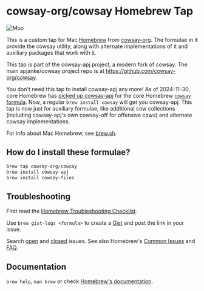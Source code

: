 # cowsay-org/cowsay Homebrew Tap

![Moo](simple_moo_terminal_screenshot.png)

This is a custom tap for Mac [Homebrew](https://brew.sh) from [cowsay-org](https://github.com/cowsay-org). The formulae in it provide the cowsay utility, along with alternate implementations of it and auxiliary packages that work with it.

This tap is part of the cowsay-apj project, a modern fork of cowsay. The main apjanke/cowsay project repo is at <https://github.com/cowsay-org/cowsay>.

You don't need this tap to install cowsay-apj any more! As of 2024-11-30, core Homebrew has [picked up cowsay-apj](https://github.com/Homebrew/homebrew-core/pull/199516) for the core Homebrew [`cowsay` formula](https://github.com/Homebrew/homebrew-core/blob/fef8abb06a723394ef5912739627de3af08d28f5/Formula/c/cowsay.rb). Now, a regular `brew install cowsay` will get you cowsay-apj. This tap is now just for auxiliary formulae, like additional cow collections (including cowsay-apj's own cowsay-off for offensive cows) and alternate cowsay implementations.

For info about Mac Homebrew, see [brew.sh](https://brew.sh).

## How do I install these formulae?


```bash
brew tap cowsay-org/cowsay
brew install cowsay-apj
brew install cowsay-files
```

## Troubleshooting

First read the [Homebrew Troubleshooting Checklist](https://github.com/Homebrew/brew/blob/master/share/doc/homebrew/Troubleshooting.md#troubleshooting).

Use `brew gist-logs <formula>` to create a [Gist](https://gist.github.com/) and post the link in your issue.

Search [open](https://github.com/cowsay-org/homebrew-cowsay/issues?state=open) and [closed](https://github.com/cowsay-org/homebrew-cowsay/issues?state=closed) issues. See also Homebrew's  [Common Issues](https://github.com/Homebrew/brew/blob/master/share/doc/homebrew/Common-Issues.md) and [FAQ](https://github.com/Homebrew/brew/blob/master/share/doc/homebrew/FAQ.md).

## Documentation

`brew help`, `man brew` or check [Homebrew's documentation](https://github.com/Homebrew/brew/tree/master/share/doc/homebrew#readme).
